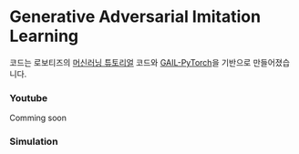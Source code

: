 # Generative Adversarial Imitation Learning

코드는 로보티즈의 [머신러닝 튜토리얼](https://emanual.robotis.com/docs/en/platform/turtlebot3/machine_learning/#machine-learning) 코드와 [GAIL-PyTorch](https://github.com/hcnoh/gail-pytorch)을 기반으로 만들어졌습니다.



### Youtube

Comming soon


### Simulation

